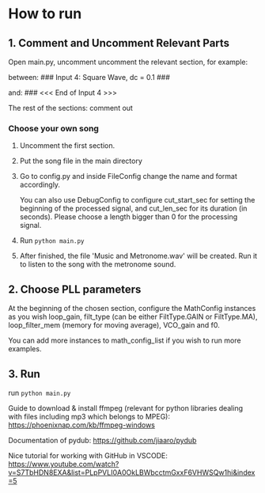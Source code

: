 # How to run
## 1. Comment and Uncomment Relevant Parts
Open main.py, uncomment uncomment the relevant section, for example:

between: ### Input 4: Square Wave, dc = 0.1 ###

and: ### <<< End of Input 4 >>>

The rest of the sections: comment out

### Choose your own song
1. Uncomment the first section.

2. Put the song file in the main directory

3. Go to config.py and inside FileConfig change the name and format accordingly.

    You can also use DebugConfig to configure cut_start_sec for setting the beginning of the processed signal, and cut_len_sec for its duration (in seconds). Please choose a length bigger than 0 for the processing signal.

4. Run `python main.py`

5. After finished, the file 'Music and Metronome.wav' will be created. Run it to listen to the song with the metronome sound.

## 2. Choose PLL parameters
At the beginning of the chosen section, configure the MathConfig instances as you wish
loop_gain, filt_type (can be either FiltType.GAIN or FiltType.MA), loop_filter_mem (memory for moving average), VCO_gain and f0.

You can add more instances to math_config_list if you wish to run more examples.

## 3. Run
run `python main.py`

Guide to download & install ffmpeg (relevant for python libraries dealing with files including mp3 which belongs to MPEG):
https://phoenixnap.com/kb/ffmpeg-windows


Documentation of pydub:
https://github.com/jiaaro/pydub


Nice tutorial for working with GitHub in VSCODE:
https://www.youtube.com/watch?v=S7TbHDN8EXA&list=PLpPVLI0A0OkLBWbcctmGxxF6VHWSQw1hi&index=5

